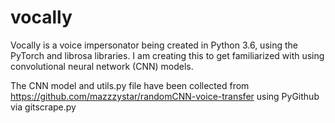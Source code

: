 # vocally
Vocally is a voice impersonator being created in Python 3.6, using the PyTorch and librosa libraries. I am creating this to get familiarized with using convolutional neural network (CNN) models.

The CNN model and utils.py file have been collected from https://github.com/mazzzystar/randomCNN-voice-transfer using PyGithub via gitscrape.py
